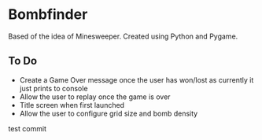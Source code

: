 # Bombfinder

Based of the idea of Minesweeper. Created using Python and Pygame. 

## To Do

- Create a Game Over message once the user has won/lost as currently it just prints to console
- Allow the user to replay once the game is over
- Title screen when first launched
- Allow the user to configure grid size and bomb density

test commit